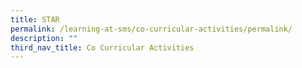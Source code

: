 ```yaml
---
title: STAR
permalink: /learning-at-sms/co-curricular-activities/permalink/
description: ""
third_nav_title: Co Curricular Activities
---
```

